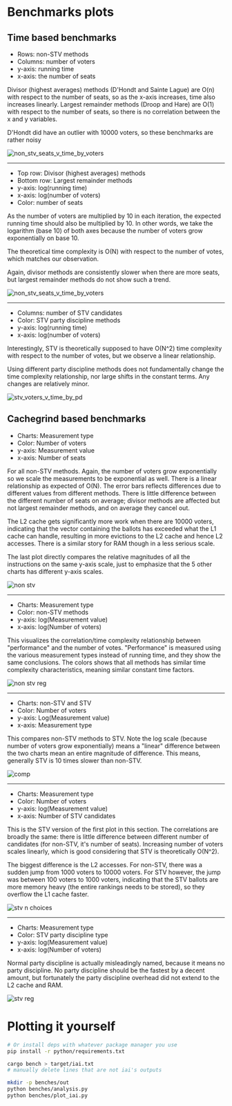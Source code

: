 # Benchmarks plots

## Time based benchmarks

- Rows: non-STV methods
- Columns: number of voters
- y-axis: running time
- x-axis: the number of seats

Divisor (highest averages) methods (D'Hondt and Sainte Lague) are O(n) with respect to the number of seats, so as the x-axis increases, time also increases linearly. Largest remainder methods (Droop and Hare) are O(1) with respect to the number of seats, so there is no correlation between the x and y variables.

D'Hondt did have an outlier with 10000 voters, so these benchmarks are rather noisy

![non_stv_seats_v_time_by_voters](out/non_stv_seats_v_time_by_voters.png)

---

- Top row: Divisor (highest averages) methods
- Bottom row: Largest remainder methods
- y-axis: log(running time)
- x-axis: log(number of voters)
- Color: number of seats

As the number of voters are multiplied by 10 in each iteration, the expected running time should also be multiplied by 10. In other words, we take the logarithm (base 10) of both axes because the number of voters grow exponentially on base 10.

The theoretical time complexity is O(N) with respect to the number of votes, which matches our observation.

Again, divisor methods are consistently slower when there are more seats, but largest remainder methods do not show such a trend.

![non_stv_seats_v_time_by_voters](out/non_stv_voters_v_time.png)

---

- Columns: number of STV candidates
- Color: STV party discipline methods
- y-axis: log(running time)
- x-axis: log(number of voters)

Interestingly, STV is theoretically supposed to have O(N^2) time complexity with respect to the number of votes, but we observe a linear relationship.

Using different party discipline methods does not fundamentally change the time complexity relationship, nor large shifts in the constant terms. Any changes are relatively minor.

![stv_voters_v_time_by_pd](out/stv_voters_v_time_by_pd.png)

## Cachegrind based benchmarks

- Charts: Measurement type
- Color: Number of voters
- y-axis: Measurement value
- x-axis: Number of seats

For all non-STV methods. Again, the number of voters grow exponentially so we scale the measurements to be exponential as well. There is a linear relationship as expected of O(N). The error bars reflects differences due to different values from different methods. There is little difference between the different number of seats on average; divisor methods are affected but not largest remainder methods, and on average they cancel out.

The L2 cache gets significantly more work when there are 10000 voters, indicating that the vector containing the ballots has exceeded what the L1 cache can handle, resulting in more evictions to the L2 cache and hence L2 accesses. There is a similar story for RAM though in a less serious scale.

The last plot directly compares the relative magnitudes of all the instructions on the same y-axis scale, just to emphasize that the 5 other charts has different y-axis scales.

![non stv](out/iai_non_stv.png)

---

- Charts: Measurement type
- Color: non-STV methods
- y-axis: log(Measurement value)
- x-axis: log(Number of voters)

This visualizes the correlation/time complexity relationship between "performance" and the number of votes. "Performance" is measured using the various measurement types instead of running time, and they show the same conclusions. The colors shows that all methods has similar time complexity characteristics, meaning similar constant time factors.

![non stv reg](out/iai_non_stv_reg.png)

---

- Charts: non-STV and STV
- Color: Number of voters
- y-axis: Log(Measurement value)
- x-axis: Measurement type

This compares non-STV methods to STV. Note the log scale (because number of voters grow exponentially) means a "linear" difference between the two charts mean an entire magnitude of difference. This means, generally STV is 10 times slower than non-STV.

![comp](out/iai_comp.png)

---

- Charts: Measurement type
- Color: Number of voters
- y-axis: log(Measurement value)
- x-axis: Number of STV candidates

This is the STV version of the first plot in this section. The correlations are broadly the same: there is little difference between different number of candidates (for non-STV, it's number of seats). Increasing number of voters scales linearly, which is good considering that STV is theoretically O(N^2).

The biggest difference is the L2 accesses. For non-STV, there was a sudden jump from 1000 voters to 10000 voters. For STV however, the jump was between 100 voters to 1000 voters, indicating that the STV ballots are more memory heavy (the entire rankings needs to be stored), so they overflow the L1 cache faster.

![stv n choices](out/iai_stv_n_choices.png)

---

- Charts: Measurement type
- Color: STV party discipline type
- y-axis: log(Measurement value)
- x-axis: log(Number of voters)

Normal party discipline is actually misleadingly named, because it means no party discipline. No party discipline should be the fastest by a decent amount, but fortunately the party discipline overhead did not extend to the L2 cache and RAM.

![stv reg](out/iai_stv_reg.png)

# Plotting it yourself

```sh
# Or install deps with whatever package manager you use
pip install -r python/requirements.txt

cargo bench > target/iai.txt
# manually delete lines that are not iai's outputs

mkdir -p benches/out
python benches/analysis.py
python benches/plot_iai.py
```

